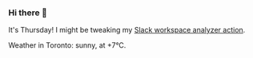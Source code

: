 ### Hi there :wave:

It's Thursday! I might be tweaking my [Slack workspace analyzer action](https://github.com/bewuethr/slack-analyzer).

Weather in Toronto: sunny, at +7°C.
